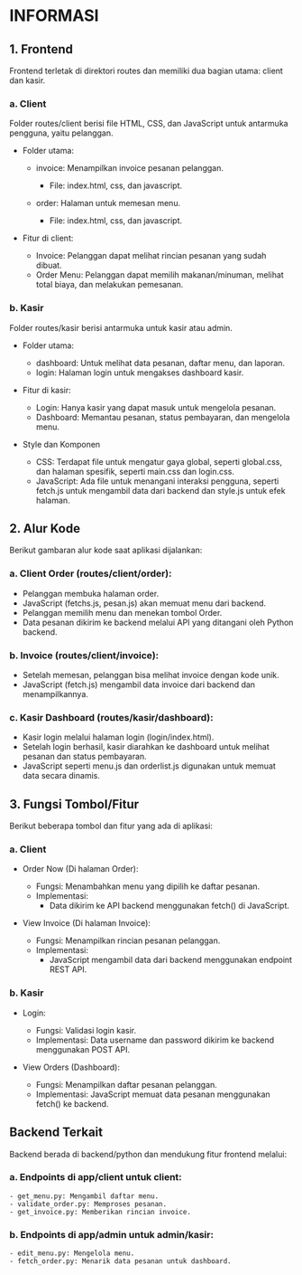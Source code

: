 # INFORMASI

## 1. Frontend
Frontend terletak di direktori routes dan memiliki dua bagian utama: client dan kasir.

### a. Client
Folder routes/client berisi file HTML, CSS, dan JavaScript untuk antarmuka pengguna, yaitu pelanggan.

- Folder utama:

    - invoice: Menampilkan invoice pesanan pelanggan.
        - File: index.html, css, dan javascript.

    - order: Halaman untuk memesan menu.
        - File: index.html, css, dan javascript.

- Fitur di client:

    - Invoice: Pelanggan dapat melihat rincian pesanan yang sudah dibuat.
    - Order Menu: Pelanggan dapat memilih makanan/minuman, melihat total biaya, dan melakukan pemesanan.

### b. Kasir
Folder routes/kasir berisi antarmuka untuk kasir atau admin.

- Folder utama:

    - dashboard: Untuk melihat data pesanan, daftar menu, dan laporan.
    - login: Halaman login untuk mengakses dashboard kasir.

- Fitur di kasir:

    - Login: Hanya kasir yang dapat masuk untuk mengelola pesanan.
    - Dashboard: Memantau pesanan, status pembayaran, dan mengelola menu.

- Style dan Komponen

    - CSS: Terdapat file untuk mengatur gaya global, seperti global.css, dan halaman spesifik, seperti main.css dan login.css.
    - JavaScript: Ada file untuk menangani interaksi pengguna, seperti fetch.js untuk mengambil data dari backend dan style.js untuk efek halaman.

## 2. Alur Kode
Berikut gambaran alur kode saat aplikasi dijalankan:

### a. Client Order (routes/client/order):
- Pelanggan membuka halaman order.
- JavaScript (fetchs.js, pesan.js) akan memuat menu dari backend.
- Pelanggan memilih menu dan menekan tombol Order.
- Data pesanan dikirim ke backend melalui API yang ditangani oleh Python backend.

### b. Invoice (routes/client/invoice):
- Setelah memesan, pelanggan bisa melihat invoice dengan kode unik.
- JavaScript (fetch.js) mengambil data invoice dari backend dan menampilkannya.

### c. Kasir Dashboard (routes/kasir/dashboard):
- Kasir login melalui halaman login (login/index.html).
- Setelah login berhasil, kasir diarahkan ke dashboard untuk melihat pesanan dan status pembayaran.
- JavaScript seperti menu.js dan orderlist.js digunakan untuk memuat data secara dinamis.

## 3. Fungsi Tombol/Fitur
Berikut beberapa tombol dan fitur yang ada di aplikasi:

### a. Client
- Order Now (Di halaman Order):
    - Fungsi: Menambahkan menu yang dipilih ke daftar pesanan.
    - Implementasi:
        - Data dikirim ke API backend menggunakan fetch() di JavaScript.

- View Invoice (Di halaman Invoice):
    - Fungsi: Menampilkan rincian pesanan pelanggan.
    - Implementasi:
        - JavaScript mengambil data dari backend menggunakan endpoint REST API.

### b. Kasir
- Login:
    - Fungsi: Validasi login kasir.
    - Implementasi: Data username dan password dikirim ke backend menggunakan POST API.

- View Orders (Dashboard):
    - Fungsi: Menampilkan daftar pesanan pelanggan.
    - Implementasi: JavaScript memuat data pesanan menggunakan fetch() ke backend.


## Backend Terkait
Backend berada di backend/python dan mendukung fitur frontend melalui:

### a. Endpoints di app/client untuk client:
    - get_menu.py: Mengambil daftar menu.
    - validate_order.py: Memproses pesanan.
    - get_invoice.py: Memberikan rincian invoice.

### b. Endpoints di app/admin untuk admin/kasir:
    - edit_menu.py: Mengelola menu.
    - fetch_order.py: Menarik data pesanan untuk dashboard.